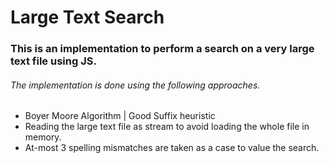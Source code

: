 # Large Text Search
### This is an implementation to perform a search on a very large text file using JS.
###### The implementation is done using the following approaches.
- Boyer Moore Algorithm | Good Suffix heuristic
- Reading the large text file as stream to avoid loading the whole file in memory.
- At-most 3 spelling mismatches are taken as a case to value the search.